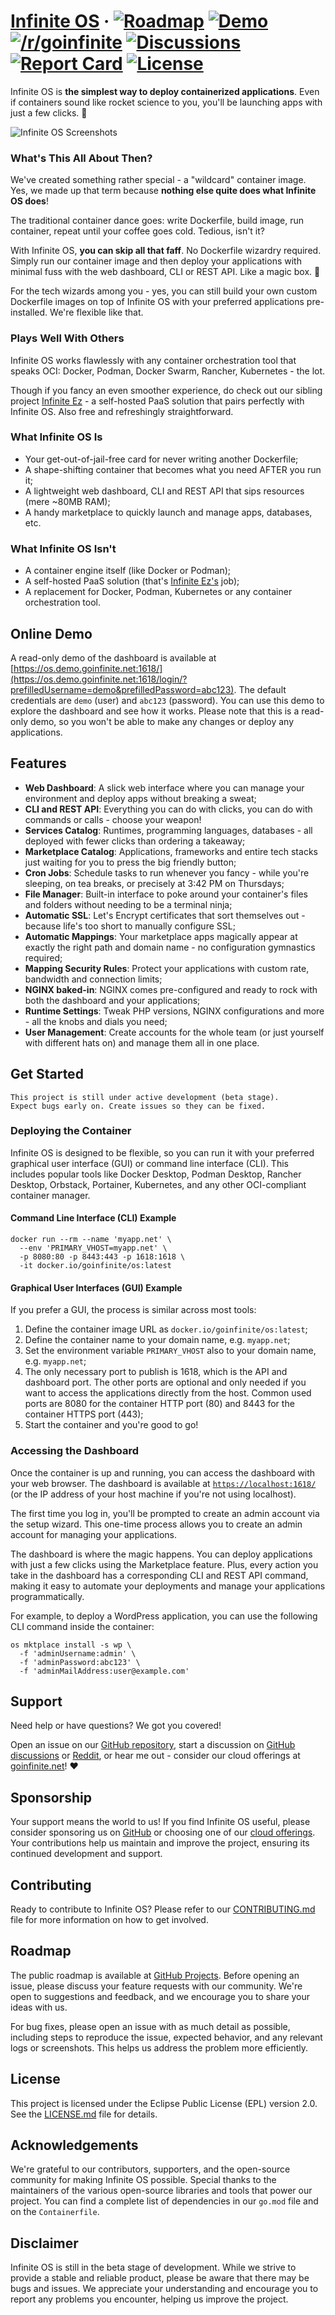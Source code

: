 # [Infinite OS](https://goinfinite.net/os/) &middot; [![Roadmap](https://img.shields.io/badge/roadmap-014737)](https://github.com/orgs/goinfinite/projects/9) [![Demo](https://img.shields.io/badge/read--only_demo-233876)](https://os.demo.goinfinite.net:1618/login/?prefilledUsername=demo&prefilledPassword=abc123) [![/r/goinfinite](https://img.shields.io/badge/%2Fr%2Fgoinfinite-FF4500?logo=reddit&logoColor=ffffff)](https://www.reddit.com/r/goinfinite/) [![Discussions](https://img.shields.io/badge/discussions-751A3D?logo=github)](https://github.com/orgs/goinfinite/discussions) [![Report Card](https://img.shields.io/badge/report-A%2B-brightgreen)](https://goreportcard.com/report/github.com/goinfinite/os) [![License](https://img.shields.io/badge/license-EPL-blue.svg)](https://github.com/goinfinite/os/blob/main/LICENSE.md)

Infinite OS is **the simplest way to deploy containerized applications**. Even if containers sound like rocket science to you, you'll be launching apps with just a few clicks. 🚀

![Infinite OS Screenshots](docs/os-screenshots.webp)

### What's This All About Then?

We've created something rather special - a "wildcard" container image. Yes, we made up that term because **nothing else quite does what Infinite OS does**!

The traditional container dance goes: write Dockerfile, build image, run container, repeat until your coffee goes cold. Tedious, isn't it?

With Infinite OS, **you can skip all that faff**. No Dockerfile wizardry required. Simply run our container image and then deploy your applications with minimal fuss with the web dashboard, CLI or REST API. Like a magic box. 🧞

For the tech wizards among you - yes, you can still build your own custom Dockerfile images on top of Infinite OS with your preferred applications pre-installed. We're flexible like that.

### Plays Well With Others

Infinite OS works flawlessly with any container orchestration tool that speaks OCI: Docker, Podman, Docker Swarm, Rancher, Kubernetes - the lot.

Though if you fancy an even smoother experience, do check out our sibling project [Infinite Ez](https://github.com/goinfinite/ez-issue-tracker/) - a self-hosted PaaS solution that pairs perfectly with Infinite OS. Also free and refreshingly straightforward.

### What Infinite OS Is

- Your get-out-of-jail-free card for never writing another Dockerfile;
- A shape-shifting container that becomes what you need AFTER you run it;
- A lightweight web dashboard, CLI and REST API that sips resources (mere ~80MB RAM);
- A handy marketplace to quickly launch and manage apps, databases, etc.

### What Infinite OS Isn't

- A container engine itself (like Docker or Podman);
- A self-hosted PaaS solution (that's [Infinite Ez's](https://github.com/goinfinite/ez) job);
- A replacement for Docker, Podman, Kubernetes or any container orchestration tool.

## Online Demo

A read-only demo of the dashboard is available at [https://os.demo.goinfinite.net:1618/](https://os.demo.goinfinite.net:1618/login/?prefilledUsername=demo&prefilledPassword=abc123). The default credentials are `demo` (user) and `abc123` (password). You can use this demo to explore the dashboard and see how it works. Please note that this is a read-only demo, so you won't be able to make any changes or deploy any applications.

## Features

- **Web Dashboard**: A slick web interface where you can manage your environment and deploy apps without breaking a sweat;
- **CLI and REST API**: Everything you can do with clicks, you can do with commands or calls - choose your weapon!
- **Services Catalog**: Runtimes, programming languages, databases - all deployed with fewer clicks than ordering a takeaway;
- **Marketplace Catalog**: Applications, frameworks and entire tech stacks just waiting for you to press the big friendly button;
- **Cron Jobs**: Schedule tasks to run whenever you fancy - while you're sleeping, on tea breaks, or precisely at 3:42 PM on Thursdays;
- **File Manager**: Built-in interface to poke around your container's files and folders without needing to be a terminal ninja;
- **Automatic SSL**: Let's Encrypt certificates that sort themselves out - because life's too short to manually configure SSL;
- **Automatic Mappings**: Your marketplace apps magically appear at exactly the right path and domain name - no configuration gymnastics required;
- **Mapping Security Rules**: Protect your applications with custom rate, bandwidth and connection limits;
- **NGINX baked-in**: NGINX comes pre-configured and ready to rock with both the dashboard and your applications;
- **Runtime Settings**: Tweak PHP versions, NGINX configurations and more - all the knobs and dials you need;
- **User Management**: Create accounts for the whole team (or just yourself with different hats on) and manage them all in one place.

## Get Started

```
This project is still under active development (beta stage).
Expect bugs early on. Create issues so they can be fixed.
```

### Deploying the Container

Infinite OS is designed to be flexible, so you can run it with your preferred graphical user interface (GUI) or command line interface (CLI). This includes popular tools like Docker Desktop, Podman Desktop, Rancher Desktop, Orbstack, Portainer, Kubernetes, and any other OCI-compliant container manager.

#### Command Line Interface (CLI) Example

```
docker run --rm --name 'myapp.net' \
  --env 'PRIMARY_VHOST=myapp.net' \
  -p 8080:80 -p 8443:443 -p 1618:1618 \
  -it docker.io/goinfinite/os:latest
```

#### Graphical User Interfaces (GUI) Example

If you prefer a GUI, the process is similar across most tools:

1. Define the container image URL as `docker.io/goinfinite/os:latest`;
2. Define the container name to your domain name, e.g. `myapp.net`;
3. Set the environment variable `PRIMARY_VHOST` also to your domain name, e.g. `myapp.net`;
4. The only necessary port to publish is 1618, which is the API and dashboard port. The other ports are optional and only needed if you want to access the applications directly from the host. Common used ports are 8080 for the container HTTP port (80) and 8443 for the container HTTPS port (443);
5. Start the container and you're good to go!

### Accessing the Dashboard

Once the container is up and running, you can access the dashboard with your web browser. The dashboard is available at [`https://localhost:1618/`](https://localhost:1618/) (or the IP address of your host machine if you're not using localhost).

The first time you log in, you'll be prompted to create an admin account via the setup wizard. This one-time process allows you to create an admin account for managing your applications.

The dashboard is where the magic happens. You can deploy applications with just a few clicks using the Marketplace feature. Plus, every action you take in the dashboard has a corresponding CLI and REST API command, making it easy to automate your deployments and manage your applications programmatically.

For example, to deploy a WordPress application, you can use the following CLI command inside the container:

```
os mktplace install -s wp \
  -f 'adminUsername:admin' \
  -f 'adminPassword:abc123' \
  -f 'adminMailAddress:user@example.com'
```

## Support

Need help or have questions? We got you covered!

Open an issue on our [GitHub repository](https://github.com/goinfinite/os), start a discussion on [GitHub discussions](https://github.com/orgs/goinfinite/discussions) or [Reddit](https://www.reddit.com/r/goinfinite/), or hear me out - consider our cloud offerings at [goinfinite.net](https://goinfinite.net)! ♥️

## Sponsorship

Your support means the world to us! If you find Infinite OS useful, please consider sponsoring us on [GitHub](https://github.com/sponsors/goinfinite) or choosing one of our [cloud offerings](https://goinfinite.net). Your contributions help us maintain and improve the project, ensuring its continued development and support.

## Contributing

Ready to contribute to Infinite OS? Please refer to our [CONTRIBUTING.md](docs/CONTRIBUTING.md) file for more information on how to get involved.

## Roadmap

The public roadmap is available at [GitHub Projects](https://github.com/orgs/goinfinite/projects/9). Before opening an issue, please discuss your feature requests with our community. We're open to suggestions and feedback, and we encourage you to share your ideas with us.

For bug fixes, please open an issue with as much detail as possible, including steps to reproduce the issue, expected behavior, and any relevant logs or screenshots. This helps us address the problem more efficiently.

## License

This project is licensed under the Eclipse Public License (EPL) version 2.0. See the [LICENSE.md](LICENSE.md) file for details.

## Acknowledgements

We're grateful to our contributors, supporters, and the open-source community for making Infinite OS possible. Special thanks to the maintainers of the various open-source libraries and tools that power our project. You can find a complete list of dependencies in our `go.mod` file and on the `Containerfile`.

## Disclaimer

Infinite OS is still in the beta stage of development. While we strive to provide a stable and reliable product, please be aware that there may be bugs and issues. We appreciate your understanding and encourage you to report any problems you encounter, helping us improve the project.

